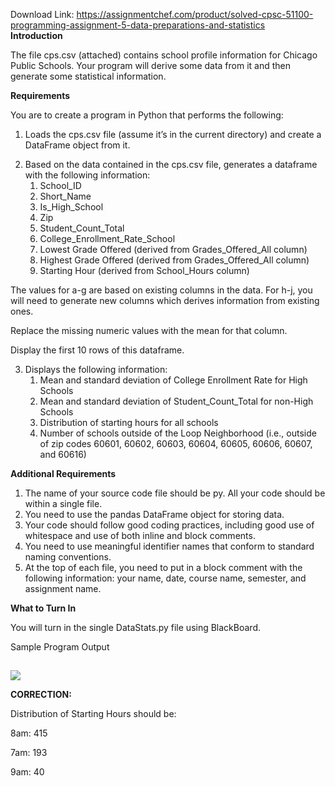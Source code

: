 Download Link: https://assignmentchef.com/product/solved-cpsc-51100-programming-assignment-5-data-preparations-and-statistics
<br>
<strong>Introduction</strong>

The file cps.csv (attached) contains school profile information for Chicago Public Schools. Your program will derive some data from it and then generate some statistical information.

<strong>Requirements</strong>

You are to create a program in Python that performs the following:

<ol>

 <li>Loads the cps.csv file (assume it’s in the current directory) and create a DataFrame object from it.</li>

</ol>

<ol start="2">

 <li>Based on the data contained in the cps.csv file, generates a dataframe with the following information:

  <ol>

   <li>School_ID</li>

   <li>Short_Name</li>

   <li>Is_High_School</li>

   <li>Zip</li>

   <li>Student_Count_Total</li>

   <li>College_Enrollment_Rate_School</li>

   <li>Lowest Grade Offered (derived from Grades_Offered_All column)</li>

   <li>Highest Grade Offered (derived from Grades_Offered_All column)</li>

   <li>Starting Hour (derived from School_Hours column)</li>

  </ol></li>

</ol>




The values for a-g are based on existing columns in the data. For h-j, you will need to generate new columns which derives information from existing ones.

Replace the missing numeric values with the mean for that column.

Display the first 10 rows of this dataframe.

<ol start="3">

 <li>Displays the following information:

  <ol>

   <li>Mean and standard deviation of College Enrollment Rate for High Schools</li>

   <li>Mean and standard deviation of Student_Count_Total for non-High Schools</li>

   <li>Distribution of starting hours for all schools</li>

   <li>Number of schools outside of the Loop Neighborhood (i.e., outside of zip codes 60601, 60602, 60603, 60604, 60605, 60606, 60607, and 60616)</li>

  </ol></li>

</ol>

<strong>Additional Requirements</strong>

<ol>

 <li>The name of your source code file should be py. All your code should be within a single file.</li>

 <li>You need to use the pandas DataFrame object for storing data.</li>

 <li>Your code should follow good coding practices, including good use of whitespace and use of both inline and block comments.</li>

 <li>You need to use meaningful identifier names that conform to standard naming conventions.</li>

 <li>At the top of each file, you need to put in a block comment with the following information: your name, date, course name, semester, and assignment name.</li>

</ol>

<strong>What to Turn In</strong>

You will turn in the single DataStats.py file using BlackBoard.

Sample Program Output

<strong><img decoding="async" data-recalc-dims="1" data-src="https://i0.wp.com/www.ankitcodinghub.com/wp-content/uploads/2019/08/429.png?w=980&amp;ssl=1" class="lazyload" src="data:image/gif;base64,R0lGODlhAQABAAAAACH5BAEKAAEALAAAAAABAAEAAAICTAEAOw==">

  <noscript>

   <img decoding="async" src="https://i0.wp.com/www.ankitcodinghub.com/wp-content/uploads/2019/08/429.png?w=980&amp;ssl=1" data-recalc-dims="1">

  </noscript>CORRECTION:</strong>

Distribution of Starting Hours should be:

8am: 415

7am: 193

9am: 40


